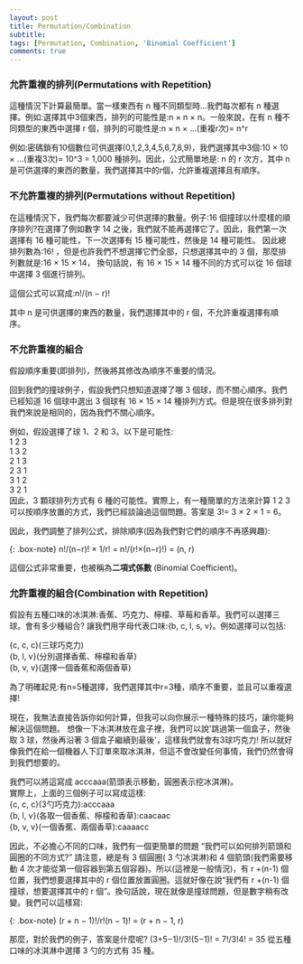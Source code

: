 ```yaml
---
layout: post
title: Permutation/Combination
subtitle: 
tags: [Permutation, Combination, 'Binomial Coefficient']
comments: true
---
```


### 允許重複的排列(Permutations with Repetition)

這種情況下計算最簡單。當一樣東西有 n 種不同類型時...我們每次都有 n 種選擇。例如:選擇其中3個東西，排列的可能性是:n × n × n。一般來說，在有 n 種不同類型的東西中選擇 r 個，排列的可能性是:n × n × ...(重複r次)= n^r<br class="new">

例如:密碼鎖有10個數位可供選擇(0,1,2,3,4,5,6,7,8,9)，我們選擇其中3個:10 × 10 × ...(重複3次)= 10^3 = 1,000 種排列。因此，公式簡單地是: n 的 r 次方，其中 n 是可供選擇的東西的數量，我們選擇其中的r個，允許重複選擇且有順序。

### 不允許重複的排列(Permutations without Repetition)

在這種情況下，我們每次都要減少可供選擇的數量。例子:16 個撞球以什麼樣的順序排列?在選擇了例如數字 14 之後，我們就不能再選擇它了。因此，我們第一次選擇有 16 種可能性，下一次選擇有 15 種可能性，然後是 14 種可能性。
因此總排列數為:16! ，但是也許我們不想選擇它們全部，只想選擇其中的 3 個，那麼排列數就是:16 × 15 × 14，
換句話說，有 16 × 15 × 14 種不同的方式可以從 16 個球中選擇 3 個進行排列。<br class="new">

這個公式可以寫成:n!/(n − r)!<br class="new">

其中 n 是可供選擇的東西的數量，我們選擇其中的 r 個，不允許重複選擇有順序。

### 不允許重複的組合

假設順序重要(即排列)，然後將其修改為順序不重要的情況。<br class="new">

回到我們的撞球例子，假設我們只想知道選擇了哪 3 個球，而不關心順序。我們已經知道 16 個球中選出 3 個球有 16 × 15 × 14 種排列方式。但是現在很多排列對我們來說是相同的，因為我們不關心順序。<br class="new">

例如，假設選擇了球 1、2 和 3。以下是可能性:<br class="new">
1 2 3 <br class="new">
1 3 2 <br class="new">
2 1 3 <br class="new">
2 3 1 <br class="new">
3 1 2 <br class="new">
3 2 1 <br class="new">
因此，3 顆球排列方式有 6 種的可能性。實際上，有一種簡單的方法來計算 1 2 3 可以按順序放置的方式，我們已經談論過這個問題。答案是 3!= 3 × 2 × 1 = 6。<br class="new">

因此，我們調整了排列公式，排除順序(因為我們對它們的順序不再感興趣):

{: .box-note}
n!/(n−r)! × 1/r! = n!/(r!×(n−r)!) = (n, r)
 
這個公式非常重要，也被稱為**二項式係數** (Binomial Coefficient)。

### 允許重複的組合(Combination with Repetition)

假設有五種口味的冰淇淋:香蕉、巧克力、檸檬、草莓和香草。我們可以選擇三球。會有多少種組合? 讓我們用字母代表口味:{b, c, l, s, v}。例如選擇可以包括:<br class="new">

{c, c, c}(三球巧克力)<br class="new">
{b, l, v}(分別選擇香蕉、檸檬和香草)<br class="new">
{b, v, v}(選擇一個香蕉和兩個香草)<br class="new">

為了明確起見:有n=5種選擇，我們選擇其中r=3種，順序不重要，並且可以重複選擇!<br class="new">

現在，我無法直接告訴你如何計算，但我可以向你展示一種特殊的技巧，讓你能夠解決這個問題。
想像一下冰淇淋放在盒子裡，我們可以說'跳過第一個盒子，然後取 3 球，然後再沿著 3 個盒子繼續到最後'，這樣我們就會有3球巧克力! 所以就好像我們在給一個機器人下訂單來取冰淇淋，但這不會改變任何事情，我們仍然會得到我們想要的。<br class="new">

我們可以將這寫成 acccaaa(箭頭表示移動，圓圈表示挖冰淇淋)。<br class="new">
實際上，上面的三個例子可以寫成這樣:<br class="new">
{c, c, c}(3勺巧克力):acccaaa<br class="new">
{b, l, v}(各取一個香蕉、檸檬和香草):caacaac<br class="new">
{b, v, v}(一個香蕉、兩個香草):caaaacc<br class="new">

因此，不必擔心不同的口味，我們有一個更簡單的問題 “我們可以如何排列箭頭和圓圈的不同方式?” 請注意，總是有 3 個圓圈( 3 勺冰淇淋)和 4 個箭頭(我們需要移動 4 次才能從第一個容器到第五個容器)。所以(這裡是一般情況)，有 r +(n-1) 個位置，我們想要選擇其中的 r 個位置放置圓圈。這就好像在說“我們有 r +(n-1) 個撞球，想要選擇其中的 r 個”。換句話說，現在就像是撞球問題，但是數字稍有改變。我們可以這樣寫:

{: .box-note}
(r + n − 1)!/r!(n − 1)! = (r + n − 1, r)

那麼，對於我們的例子，答案是什麼呢? (3+5−1)!/3!(5−1)! = 7!/3!4! = 35 從五種口味的冰淇淋中選擇 3 勺的方式有 35 種。


<br/>
<br/>
<br/>
